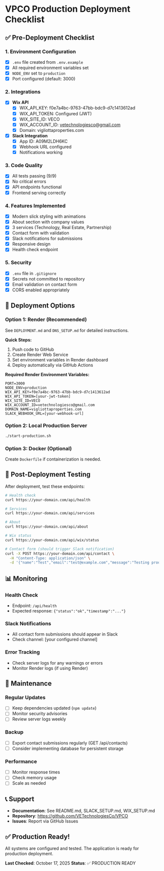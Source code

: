 # VPCO Production Deployment Checklist

## ✅ Pre-Deployment Checklist

### 1. Environment Configuration
- [x] `.env` file created from `.env.example`
- [x] All required environment variables set
- [x] `NODE_ENV` set to `production`
- [x] Port configured (default: 3000)

### 2. Integrations
- [x] **Wix API**
  - [x] WIX_API_KEY: f0e7a4bc-9763-47bb-bdc9-d7c1413612ad
  - [x] WIX_API_TOKEN: Configured (JWT)
  - [x] WIX_SITE_ID: VECO
  - [x] WIX_ACCOUNT_ID: vetechnologiesco@gmail.com
  - [x] Domain: vigliottaproperties.com

- [x] **Slack Integration**
  - [x] App ID: A09M2LDH6KC
  - [x] Webhook URL configured
  - [x] Notifications working

### 3. Code Quality
- [x] All tests passing (9/9)
- [x] No critical errors
- [x] API endpoints functional
- [x] Frontend serving correctly

### 4. Features Implemented
- [x] Modern slick styling with animations
- [x] About section with company values
- [x] 3 services (Technology, Real Estate, Partnership)
- [x] Contact form with validation
- [x] Slack notifications for submissions
- [x] Responsive design
- [x] Health check endpoint

### 5. Security
- [x] `.env` file in `.gitignore`
- [x] Secrets not committed to repository
- [x] Email validation on contact form
- [x] CORS enabled appropriately

## 🚀 Deployment Options

### Option 1: Render (Recommended)
See `DEPLOYMENT.md` and `DNS_SETUP.md` for detailed instructions.

**Quick Steps:**
1. Push code to GitHub
2. Create Render Web Service
3. Set environment variables in Render dashboard
4. Deploy automatically via GitHub Actions

**Required Render Environment Variables:**
```
PORT=3000
NODE_ENV=production
WIX_API_KEY=f0e7a4bc-9763-47bb-bdc9-d7c1413612ad
WIX_API_TOKEN=[your-jwt-token]
WIX_SITE_ID=VECO
WIX_ACCOUNT_ID=vetechnologiesco@gmail.com
DOMAIN_NAME=vigliottaproperties.com
SLACK_WEBHOOK_URL=[your-webhook-url]
```

### Option 2: Local Production Server
```bash
./start-production.sh
```

### Option 3: Docker (Optional)
Create `Dockerfile` if containerization is needed.

## 🧪 Post-Deployment Testing

After deployment, test these endpoints:

```bash
# Health check
curl https://your-domain.com/api/health

# Services
curl https://your-domain.com/api/services

# About
curl https://your-domain.com/api/about

# Wix status
curl https://your-domain.com/api/wix/status

# Contact form (should trigger Slack notification)
curl -X POST https://your-domain.com/api/contact \
  -H "Content-Type: application/json" \
  -d '{"name":"Test","email":"test@example.com","message":"Testing production"}'
```

## 📊 Monitoring

### Health Check
- Endpoint: `/api/health`
- Expected response: `{"status":"ok","timestamp":"..."}`

### Slack Notifications
- All contact form submissions should appear in Slack
- Check channel: [your configured channel]

### Error Tracking
- Check server logs for any warnings or errors
- Monitor Render logs (if using Render)

## 🔧 Maintenance

### Regular Updates
- [ ] Keep dependencies updated (`npm update`)
- [ ] Monitor security advisories
- [ ] Review server logs weekly

### Backup
- [ ] Export contact submissions regularly (GET /api/contacts)
- [ ] Consider implementing database for persistent storage

### Performance
- [ ] Monitor response times
- [ ] Check memory usage
- [ ] Scale as needed

## 📞 Support

- **Documentation**: See README.md, SLACK_SETUP.md, WIX_SETUP.md
- **Repository**: https://github.com/VETechnologiesCo/VPCO
- **Issues**: Report via GitHub Issues

## ✅ Production Ready!

All systems are configured and tested. The application is ready for production deployment.

**Last Checked**: October 17, 2025
**Status**: ✅ PRODUCTION READY
